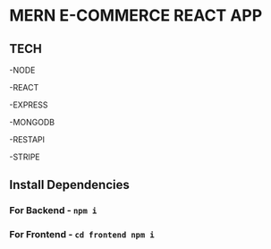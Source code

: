 # MERN E-COMMERCE REACT APP

## TECH

-NODE

-REACT

-EXPRESS

-MONGODB

-RESTAPI

-STRIPE

## Install Dependencies

### For Backend - `npm i`

### For Frontend - `cd frontend npm i`
